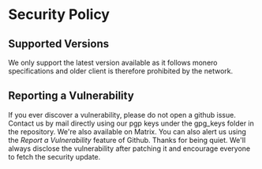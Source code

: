 # Security Policy

## Supported Versions

We only support the latest version available as it follows monero specifications and older client is therefore prohibited by the network.

## Reporting a Vulnerability

If you ever discover a vulnerability, please do not open a github issue. Contact us by mail directly using our pgp keys under the gpg_keys folder in the repository. We're also available on Matrix.
You can also alert us using the *Report a Vulnerability* feature of Github. Thanks for being quiet. We'll always disclose the vulnerability after patching it and encourage everyone to fetch the
security update.
